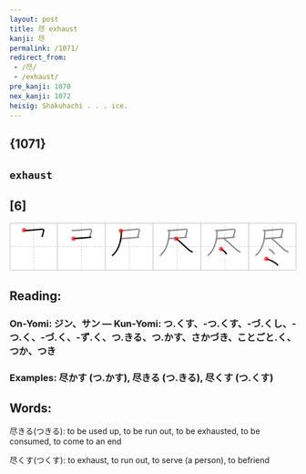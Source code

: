 ```yaml
---
layout: post
title: 尽 exhaust
kanji: 尽
permalink: /1071/
redirect_from:
 - /尽/
 - /exhaust/
pre_kanji: 1070
nex_kanji: 1072
heisig: Shakuhachi . . . ice.
---
```


## {1071}

## `exhaust`

## [6]

<div class="stroke"><img src="../images/E5B0BD.png" /></div>

## Reading:

### On-Yomi: ジン、サン &mdash; Kun-Yomi: つ.くす、-つ.くす、-づ.くし、-つ.く、-づ.く、-ず.く、つ.きる、つ.かす、さかづき、ことごと.く、つか、つき

### Examples: 尽かす (つ.かす), 尽きる (つ.きる), 尽くす (つ.くす)

## Words:

尽きる(つきる): to be used up, to be run out, to be exhausted, to be consumed, to come to an end

尽くす(つくす): to exhaust, to run out, to serve (a person), to befriend
